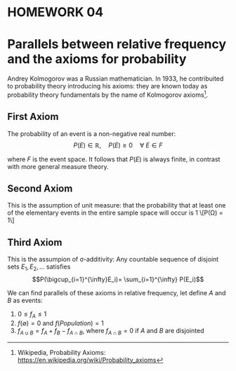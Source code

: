 # HOMEWORK 04

<script type="text/x-mathjax-config">
    MathJax.Hub.Config({
      tex2jax: {
        skipTags: ['script', 'noscript', 'style', 'textarea', 'pre'],
        inlineMath: [['\\(','\\)'], ['$', '$']],
        displayMath: [ ['$$','$$'], ["\\[","\\]"] ],
      }
    });
  </script>
  <script src="https://cdn.mathjax.org/mathjax/latest/MathJax.js?config=TeX-AMS-MML_HTMLorMML" type="text/javascript"></script>


# Parallels between relative frequency and the axioms for probability

Andrey Kolmogorov was a Russian mathematician. In 1933, he contribuited to probability theory introducing his axioms: they are known today as probability theory fundamentals by the name of Kolmogorov axioms[^1].

## First Axiom

The probability of an event is a non-negative real number:
$$P(E)\in\mathbb{R}, \quad P(E)\ge0 \quad \forall \ E\in F$$

where $F$ is the event space. It follows that $P(E)$ is always finite, in contrast with more general measure theory. 

## Second Axiom

This is the assumption of unit measure: that the probability that at least one of the elementary events in the entire sample space will occur is 1
\\[P(&Omega;) = 1\\]

## Third Axiom
This is the assumpion of σ-additivity:
  Any countable sequence of disjoint sets $E_1, E_2,...$ satisfies
  $$P(\bigcup_{i=1}^{\infty}E_i)= \sum_{i=1}^{\infty} P(E_i)$$

We can find parallels of these axioms in relative frequency, let define $A$ and $B$ as events: 
1. $0\leq f_A \leq 1$
2. $f(\emptyset)=0$ and $f(Population)=1$
3. $f_{A \cup B} = f_A + f_B - f_{A \cap B}$, where $f_{A \cap B} = 0$ if $A$ and $B$ are disjointed

[^1]: Wikipedia, Probability Axioms: https://en.wikipedia.org/wiki/Probability_axioms
